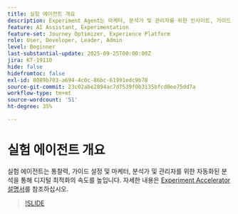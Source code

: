```yaml
---
title: 실험 에이전트 개요
description: Experiment Agent는 마케터, 분석가 및 관리자를 위한 인사이트, 가이드 설정, 자동화된 분석을 통해 디지털 최적화 속도를 높입니다.
feature: AI Assistant, Experimentation
feature-set: Journey Optimizer, Experience Platform
role: User, Developer, Leader, Admin
level: Beginner
last-substantial-update: 2025-09-25T00:00:00Z
jira: KT-19110
hide: false
hidefromtoc: false
exl-id: 8089b703-a694-4c0c-86bc-61991edc9b78
source-git-commit: 23c02abe2894ac7d7539f0b3135bfcd0ee75dd7a
workflow-type: tm+mt
source-wordcount: '51'
ht-degree: 35%

---
```


# 실험 에이전트 개요

실험 에이전트는 통찰력, 가이드 설정 및 마케터, 분석가 및 관리자를 위한 자동화된 분석을 통해 디지털 최적화의 속도를 높입니다. 자세한 내용은 [Experiment Accelerator 설명서](https://experienceleague.adobe.com/en/docs/journey-optimizer/using/content-management/content-experiment/experiment/experiment-accelerator)를 참조하십시오.

>[!SLIDE](experimentation-agent-overview)
